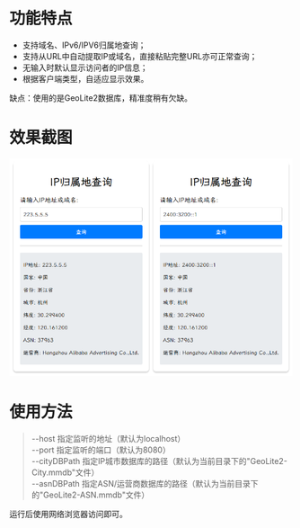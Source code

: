# 功能特点
-  支持域名、IPv6/IPV6归属地查询；
-  支持从URL中自动提取IP或域名，直接粘贴完整URL亦可正常查询；
-  无输入时默认显示访问者的IP信息；
-  根据客户端类型，自适应显示效果。  

缺点：使用的是GeoLite2数据库，精准度稍有欠缺。

# 效果截图
![image](https://raw.githubusercontent.com/sky92682/ip-location/refs/heads/main/screensnap.png)

# 使用方法
> --host    指定监听的地址（默认为localhost）  
> --port    指定监听的端口（默认为8080）  
> --cityDBPath  指定IP城市数据库的路径（默认为当前目录下的"GeoLite2-City.mmdb"文件）  
> --asnDBPath  指定ASN/运营商数据库的路径（默认为当前目录下的"GeoLite2-ASN.mmdb"文件）  

运行后使用网络浏览器访问即可。
